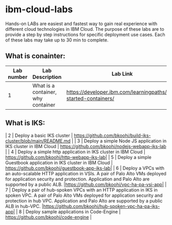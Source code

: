 # ibm-cloud-labs
Hands-on LABs are easiest and fastest way to gain real experience with different cloud technologies in IBM Cloud. The purpose of these labs are to provide a step by step instructions for specific deployment use cases. Each of these labs may take up to 30 min to complete.

## What is conainter:
|  Lab number  |  Lab Description                                                               |  Lab Link |
|--------------|--------------------------------------------------------------------------------|-------------------------------------------------|
|     1      | What is a container, why container                                               | https://developer.ibm.com/learningpaths/get-started-containers/| 


## What is IKS:
|     2      | Deploy a basic IKS cluster                                                       | https://github.com/bkoohi/build-iks-cluster/blob/main/README.md |
|     3      | Deploy a simple Node JS application in IKS cluster in IBM Cloud                  | https://github.com/bkoohi/nodejs-webapp-iks-lab | 
|     4      | Deploy a simple http application in IKS cluster in IBM Cloud                  | https://github.com/bkoohi/http-webapp-iks-lab|
|     5      | Deploy a simple Guestbook application in IKS cluster in IBM Cloud                | https://github.com/bkoohi/guestbook-app-iks-lab|
|     6      | Deploy a VPCs with an auto-scalable HTTP application in VSIs. A pair of Palo Alto VMs deployed for application security and protection. Application and Palo Alto are supported by a public ALB. |https://github.com/bkoohi/vpc-ha-pa-vsi-app|
|     7      | Deploy a pair of hub-spoken VPCs with an HTTP application in IKS in spoken VPC. A pair of Palo Alto VMs deployed for application security and protection in hub VPC. Application and Palo Alto are supported by a public ALB in hub-VPC.                                                            |https://github.com/bkoohi/hub-spoken-vpc-ha-pa-iks-app|
|     8      | Deploy sample applications in Code-Engine   |  https://github.com/bkoohi/code-engine |

                                                     

